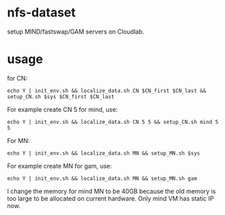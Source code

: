 # nfs-dataset
setup MIND/fastswap/GAM servers on Cloudlab.

# usage
for CN:
```
echo Y | init_env.sh && localize_data.sh CN $CN_first $CN_last && setup_CN.sh $sys $CN_first $CN_last
```
For example create CN 5 for mind, use:
```
echo Y | init_env.sh && localize_data.sh CN 5 5 && setup_CN.sh mind 5 5
```

For MN:
```
echo Y | init_env.sh && localize_data.sh MN && setup_MN.sh $sys
```
For example create MN for gam, use:
```
echo Y | init_env.sh && localize_data.sh MN && setup_MN.sh gam
```

I change the memory for mind MN to be 40GB because the old memory is too large to be allocated on current hardware.
Only mind VM has static IP now.
